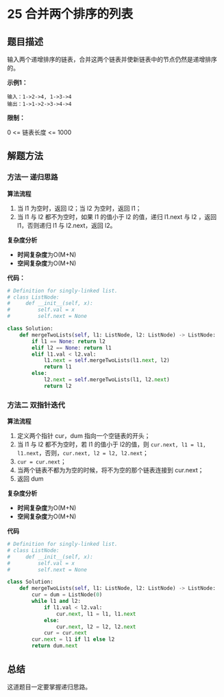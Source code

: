 # 25 合并两个排序的列表

## 题目描述

输入两个递增排序的链表，合并这两个链表并使新链表中的节点仍然是递增排序的。

**示例1：**

```
输入：1->2->4, 1->3->4
输出：1->1->2->3->4->4
```

**限制：**

0 <= 链表长度 <= 1000

## 解题方法

### 方法一 递归思路

**算法流程**

1. 当 l1 为空时，返回 l2；当 l2 为空时，返回 l1；
2. 当 l1 与 l2 都不为空时，如果 l1 的值小于 l2 的值，递归 l1.next 与 l2 ，返回 l1，否则递归 l1 与 l2.next，返回 l2。

**复杂度分析**

* **时间复杂度**为O(M+N)
* **空间复杂度**为O(M+N)

**代码：**

```python
# Definition for singly-linked list.
# class ListNode:
#     def __init__(self, x):
#         self.val = x
#         self.next = None

class Solution:
    def mergeTwoLists(self, l1: ListNode, l2: ListNode) -> ListNode:
        if l1 == None: return l2
        elif l2 == None: return l1
        elif l1.val < l2.val:
            l1.next = self.mergeTwoLists(l1.next, l2)
            return l1
        else:
            l2.next = self.mergeTwoLists(l1, l2.next)
            return l2
```

### 方法二 双指针迭代

**算法流程**

1. 定义两个指针 cur，dum 指向一个空链表的开头；
2. 当 l1 与 l2 都不为空时，若 l1 的值小于 l2的值，则 `cur.next, l1 = l1, l1.next`，否则，`cur.next, l2 = l2, l2.next`；
3. `cur = cur.next`；
4. 当两个链表不都为为空的时候，将不为空的那个链表连接到 cur.next；
5. 返回 dum

**复杂度分析**

* **时间复杂度**为O(M+N)
* **空间复杂度**为O(M+N)

**代码**

```python
# Definition for singly-linked list.
# class ListNode:
#     def __init__(self, x):
#         self.val = x
#         self.next = None

class Solution:
    def mergeTwoLists(self, l1: ListNode, l2: ListNode) -> ListNode:
        cur = dum = ListNode(0)
        while l1 and l2:
            if l1.val < l2.val:
                cur.next, l1 = l1, l1.next
            else:
                cur.next, l2 = l2, l2.next
            cur = cur.next
        cur.next = l1 if l1 else l2
        return dum.next
```

## 总结

这道题目一定要掌握递归思路。
